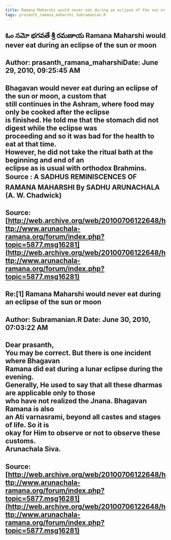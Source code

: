 ```yaml
--- 
title: Ramana Maharshi would never eat during an eclipse of the sun or moon   
tags: prasanth_ramana_maharshi Subramanian.R  
---  
```

## ఓం నమో భగవతే శ్రీ రమణాయ Ramana Maharshi would never eat during an eclipse of the sun or moon  
Author: prasanth_ramana_maharshiDate: June 29, 2010, 09:25:45 AM  
---  
Bhagavan would never eat during an eclipse of the sun or moon, a custom that  
still continues in the Ashram, where food may only be cooked after the eclipse  
is finished. He told me that the stomach did not digest while the eclipse was  
proceeding and so it was bad for the health to eat at that time.   
However, he did not take the ritual bath at the beginning and end of an  
eclipse as is usual with orthodox Brahmins.   
 **Source** : A SADHUS REMINISCENCES OF RAMANA MAHARSHI By SADHU ARUNACHALA  
(A. W. Chadwick)
 ---  
Source:[http://web.archive.org/web/20100706122648/http://www.arunachala-ramana.org/forum/index.php?topic=5877.msg16281](http://web.archive.org/web/20100706122648/http://www.arunachala-ramana.org/forum/index.php?topic=5877.msg16281)   
---  

## Re:[1] Ramana Maharshi would never eat during an eclipse of the sun or moon  
Author: Subramanian.R       Date: June 30, 2010, 07:03:22 AM  
---  
Dear prasanth,   
You may be correct. But there is one incident where Bhagavan   
Ramana did eat during a lunar eclipse during the evening.   
Generally, He used to say that all these dharmas are applicable only to those  
who have not realized the Jnana. Bhagavan Ramana is also   
an Ati varnasrami, beyond all castes and stages of life. So it is   
okay for Him to observe or not to observe these customs.   
Arunachala Siva.
 ---  
Source:[http://web.archive.org/web/20100706122648/http://www.arunachala-ramana.org/forum/index.php?topic=5877.msg16281](http://web.archive.org/web/20100706122648/http://www.arunachala-ramana.org/forum/index.php?topic=5877.msg16281)   
---  

